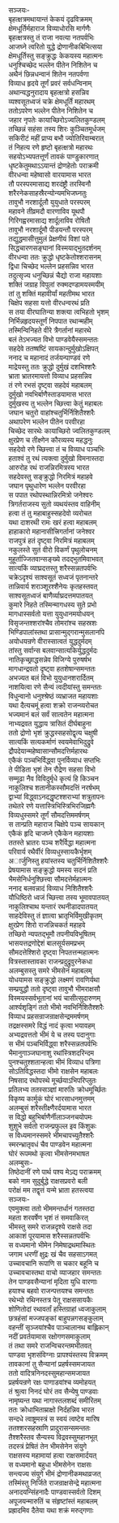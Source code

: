 सञ्जयः-  
बृहत्क्षत्रमथायान्तं केकयं दृढविक्रमम्  
क्षेमधूर्तिर्महाराज विव्याधोरसि मार्गणैः  
बृहत्क्षत्रस्तु तं राजा नवत्या नतपर्वभिः  
आजघ्ने त्वरितो युद्धे द्रोणानीकबिभित्सया  
क्षेमधूर्तिस्तु सङ्क्रुद्धः केकयस्य महात्मनः  
धनुश्चिच्छेद भल्लेन पीतेन निशितेन च  
अथैनं छिन्नधन्वानं शितेन नतपर्वणा  
विव्याध हृदये तूर्णं प्रवरं सर्वधन्विनाम्  
अथान्यद्धनुरादाय बृहत्क्षत्रो हसन्निव  
व्यश्वसूतध्वजं चक्रे क्षेमधूर्तिं महारथम्  
ततोऽपरेण भल्लेन पीतेन निशितेन च  
जहार नृपतेः कायाच्छिरोऽज्वलितकुण्डलम्  
तच्छिन्नं सहंसा तस्य शिरः कुञ्चितमूर्धजम्  
सकिरीटं महीं प्राप्य बभौ ज्योतिरिवाम्बरात्  
तं निहत्य रणे हृष्टो बृहत्क्षत्रो महारथः  
सहयोऽभ्यपतत्तूर्णं तावकं पाण्डुकारणात्  
धृष्टकेतुमथाऽऽयान्तं द्रोणहेतोः पराक्रमी  
वीरधन्वा महेष्वासो वारयामास भारत  
तौ परस्परमासाद्य शरदंष्ट्रौ तरस्विनौ  
शरैरनेकसाहस्रैरन्योन्यमभिजघ्नतुः  
तावुभौ नरशार्दूलौ युयुधाते परस्परम्  
महावने तीव्रमदौ वारणाविव यूथपौ  
गिरिगह्वरमासाद्य शार्दूलाविव रोषितौ  
तावुभौ नरशार्दूमौ पीडयन्तौ परस्परम्  
तद्युद्धमासीत्तुमुलं प्रेक्षणीयं विशां पते  
सिद्धचारणसङ्घानां विस्मयाद्भुतदर्शनम्  
वीरधन्वा ततः क्रुद्धो धृष्टकेतोश्शरासनम्  
द्विधा चिच्छेद भल्लेन प्रहसन्निव भारत  
तदुत्सृज्य धनुच्छिन्नं चैद्यो राजा महायशाः  
शक्तिं जग्राह विपुलां रुक्मदण्डामयस्मयीम्  
तां तु शक्तिं महावीर्यां महतीमथ भारत  
चिक्षेप सहसा यत्तो वीरधन्वरथं प्रति  
स तया वीरघातिन्या शक्त्या त्वभिहतो भृशम्  
निर्भिन्नहृदयस्तूर्णं निपपात रथान्महीम्  
तस्मिन्विनिहते वीरे त्रैगर्तानां महारथे  
बलं तेऽभज्यत विभो पाण्डवेयैस्समन्ततः  
सहदेवे ततष्षष्टिं सायकान्दुर्मुखोऽक्षिपत्  
ननाद च महानादं तर्जयन्पाण्डवं रणे  
माद्रेयस्तु ततः क्रुद्धो दुर्मुखं दशभिश्शरैः  
भ्राता भ्रातरमायत्तो विव्याध प्रहसन्निव  
तं रणे रभसं दृष्ट्वा सहदेवं महाबलम्  
दुर्मुखो नवभिर्बाणैस्ताडयामास भारत  
दुर्मुखस्य तु भल्लेन च्छित्त्वा केतुं महाबलः  
जघान चतुरो वाहांश्चतुर्भिर्निशितैश्शरैः  
अथापरेण भल्लेन पीतेन परवीरहा  
चिच्छेद सारथेः कायाच्छिरो ज्वलितकुण्डलम्  
क्षुरप्रेण च तीक्ष्णेन कौरव्यस्य महद्धनुः  
सहदेवो रणे च्छित्त्वा तं च विव्याध पञ्चभिः  
हताश्वं तु रथं त्यक्त्वा दुर्मुखो विमनास्तदा  
आरुरोह रथं राजन्निरमित्रस्य भारत  
सहदेवस्तु सङ्क्रुद्धो निरमित्रं महाहवे  
जघान पृथुधारेण भल्लेन परवीरहा  
स पपात रथोपस्थान्निरमित्रो जनेश्वरः  
त्रिगर्तराजस्य सुतो व्यथयंस्तव वाहिनीम्  
हत्वा तं तु महाबाहुस्सहदेवो व्यरोचत  
यथा दाशरथी रामः खरं हत्वा महाबलम्  
हाहाकारो महानासीत्त्रिगर्तानां जनेश्वर  
राजपुत्रं हतं दृष्ट्वा निरमित्रं महाबलम्  
नकुलस्ते सुतं वीरो विकर्णं पृथुलोचनम्  
मुहूर्ताज्जितवान्सङ्ख्ये तदद्भुतमिवाभवत्  
सात्यकिं व्याघ्रदत्तस्तु शरैस्सन्नतपर्वभिः  
चक्रेऽदृश्यं साश्वसूतं सध्वजं पृतनान्तरे  
तान्निवार्य शराञ्शूरश्शैनेयः कृतहस्तवत्  
साश्वसूतध्वजं बाणैर्व्याघ्रदत्तमपातयत्  
कुमारे निहते तस्मिन्मागधस्य सुते प्रभो  
मागधास्सर्वतो यत्ता युयुधानमयोधयन्  
विसृजन्तश्शरांश्चैव तोमरांश्च सहस्रशः  
भिण्डिपालांस्तथा प्रासान्मुद्गरान्मुसलानपि  
अयोधयन्रणे वीरास्सात्वतं युद्धदुर्मदम्  
तांस्तु सर्वान्स बलवान्सात्यकिर्युद्धदुर्मदः  
नातिकृच्छ्राद्धसन्नेव विजिग्ये पुरुषर्षभ  
मागधान्द्रवतो दृष्ट्वा हतशेषान्समन्ततः  
अभज्यत बलं विभो युयुधानशरार्दितम्  
नाशयित्वा रणे सैन्यं त्वदीयांस्तु समन्ततः  
विधुन्वानो धनुश्श्रेष्ठं व्यभ्राजत महायशाः  
यथा दैत्यचमूं हत्वा शक्रो राजन्व्यरोचत  
भज्यमानं बलं सर्वं सात्वतेन महात्मना  
नाभ्यद्रवत युद्धाय त्रासितं दीर्घबाहुना  
ततो द्रोणो भृशं क्रुद्धस्सहसोद्वृत्य चक्षुषी  
सात्यकिं सत्यकर्माणं स्वयमेवाभिदुद्रुवे   
द्रौपदेयान्महेष्वासान्सौमदत्तिर्महारथः  
एकैकं पञ्चभिर्विद्ध्वा पुनर्विव्याध सप्तभिः  
ते पीडिता भृशं तेन रौद्रेण सहसा विभो  
सम्मूढा नैव विविदुर्मृधे कृत्यं हि किञ्चन  
नाकुलिश्च शतानीकस्सौमदत्तिं नरर्षभम्  
द्वाभ्यां विद्ध्वाऽनदद्धृष्टश्शराभ्यां शत्रुतापनः  
तथेतरे रणे यत्तास्त्रिभिस्त्रिभिरजिह्मगैः  
विव्यधुस्समरे तूर्णं सौमदत्तिममर्षणम्  
स तान्प्रति महाराज चिक्षेपे पञ्च सायकान्  
एकैकं हृदि चाजघ्ने एकैकेन महायशाः  
ततस्ते भ्रातरः पञ्च शरैर्विद्धा महात्मना  
परिवार्य रथैर्वीरं विव्यधुस्सायकैर्भृशम्  
अार्जुनिस्तु हयांस्तस्य चतुर्भिर्निशितैश्शरैः  
प्रेषयामास सङ्क्रुद्धो यमस्य सदनं प्रति  
भैमसेनिर्धनुश्छित्त्वा सौमदत्तेर्महात्मनः  
ननाद बलवन्नादं विव्याध निशितैश्शरैः  
यौधिष्ठिरो ध्वजं च्छित्त्वा तस्य भूमावपातयत्  
नाकुलिश्चाथ यन्तारं रथनीडादपातयत्  
साहदेविस्तु तं ज्ञात्वा भ्रातृभिर्विमुखीकृतम्  
क्षुरप्रेण शिरो राजन्निचकर्त महाहवे  
तच्छिरो न्यपतद्भूमौ तपनीयविभूषितम्  
भासयत्तद्रणोद्देशं बालसूर्यसमप्रभम्  
सौमदत्तेश्शिरो दृष्ट्वा निपतत्तन्महात्मनः  
वित्रस्तास्तावका राजन्प्रदुद्रुवुरनेकधा  
अलम्बुसस्तु समरे भीमसेनं महाबलम्  
योधयामस सङ्क्रुद्धो लक्ष्मणं रावणिर्यथा  
सम्प्रयुद्धौ ततो दृष्ट्वा तावुभौ भीमराक्षसौ  
विस्मयस्सर्वभूतानां भयं चासीत्सुदारुणम्  
आर्श्यशृङ्गिं ततो भीमो नवभिर्निशितैश्शरैः  
विव्याध प्रहसन्राजन्राक्षसेन्द्रममर्षणम्  
तद्रक्षस्समरे विद्धं नादं कृत्वा भयावहम्  
अभ्यद्रवत्ततो भीमं ये च तस्य पदानुगाः  
स भीमं पञ्चभिर्विद्ध्वा शरैस्सन्नतपर्वभिः  
भैमानुगाञ्जघानाशु रथांस्त्रिशदरिन्दम  
पुनश्चतुश्शतान्हत्वा भीमं विव्याध पत्रिणा  
सोऽतिविद्धस्तदा भीमो राक्षसेन महाबलः  
निषसाद रथोपस्थे मूर्च्छयाऽभिपरिप्लुतः  
प्रतिलभ्य ततस्सञ्ज्ञां मारुतिः क्रोधमूर्च्छितः  
विकृष्य कार्मुकं घोरं भारसाधनमुत्तमम्  
अलम्बुसं शरैस्तीक्ष्णैरर्दयामास भारत  
स विद्धो बहुभिर्बाणैर्नीलाञ्जनचयोपमः  
शुशुभे सर्वतो राजन्प्रफुल्ल इव किंशुकः  
स विध्यमानस्समरे भीमचापच्युतैश्शरैः  
स्मरन्भ्रातृवधं चैव पाण्डवेन महात्मना  
घोरं रूपमथो कृत्वा भीमसेनमभाषत  
अलम्बुसः-  
तिष्ठेदानीं रणे पार्थ पश्य मेऽद्य पराक्रमम्  
बको नाम सुदुर्बुद्धे राक्षसप्रवरो बली  
परोक्षं मम तद्वृत्तं यन्मे भ्राता हतस्त्वया  
सञ्जयः-   
एवमुक्त्वा ततो भीममन्तर्धानं गतस्तदा  
महता शरवर्षेण भृशं तं समवाकिरत्  
भीमस्तु समरे राजन्नदृश्ये राक्षसे तदा  
आकाशं पूरयामास शरैस्सन्नतपर्वभिः  
स वध्यमानो भीमेन निमेषाद्रथमास्थितः  
जगाम धरणीं क्षुद्रः खं चैव सहसाऽगमत्  
उच्चावचानि रूपाणि स चकार बहूनि च  
उच्चावचास्तथा वाचो व्याजहार समन्ततः  
तेन पाण्डवसैन्यानां मृदिता युधि वारणाः  
हयाश्च बहवो राजन्पत्तयश्च समन्ततः  
रथेभ्यो रथिनस्तत्र पेतू राक्षससायकैः  
शोणितोदां रथावर्तां हस्तिग्राहां ध्वजाकुलाम्  
छत्रहंसां मज्जपङ्कां बाहुपन्नगसङ्कुलाम्  
वहन्तीं सृञ्जयांश्चैव पाञ्चालानथ बाह्लिकान्  
नदीं प्रवर्तयामास रक्षोगणसमाकुलाम्  
तं तथा समरे राजन्विचरन्तमभीतवत्  
पाण्डवा भृशसंविग्नाः प्रापश्यंस्तस्य विक्रमम्  
तावकानां तु सैन्यानां प्रहर्षस्समजायत  
ततो वादित्रनिनदस्सुमहान्समजायत  
प्रहर्षयन्रणे रक्षः पाणाडवांश्च व्यमोहयत्  
तं श्रुत्वा निनदं घोरं तव सैन्येषु पाण्डवाः  
नामृष्यन्त यथा नागास्तलशब्दं समीरितम्  
ततः क्रोधाभिताम्राक्षो निर्दहन्निव भारत  
सन्दधे त्वाष्ट्रमस्त्रं स स्वयं त्वष्टेव मारिष  
ततश्शरसहस्राणि प्रादुरासन्समन्ततः  
तैश्शरैस्तव सैन्यस्य विद्रवस्सुमहानभूत्  
तदस्त्रं प्रेषितं तेन भीमसेनेन संयुगे  
राक्षसस्य महामायां हत्वा राक्षसमार्दयत्  
स वध्यमानो बहुधा भीमसेनेन राक्षसः  
सन्त्यज्य संयुगे भीमं द्रोणानीकमथाव्रजत्  
तस्मिंस्तु निर्जिते राजन्राक्षसेन्द्रे महात्मना  
अनादयन्सिंहनादैः पाण्डवास्सर्वतो दिशम्  
अपूजयन्मारुतिं च संहृष्टांस्तं महाबलम्  
प्रह्रादमिव दैतेया यथा शक्रं मरुद्गणाः   
